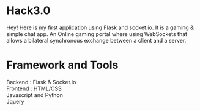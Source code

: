 # Hack3.0
Hey! Here is my first application using Flask and socket.io. It is a gaming & simple chat app.
An Online gaming portal where using WebSockets that allows a bilateral synchronous exchange between a client and a server.

# Framework and Tools <br>
Backend  : Flask & Socket.io <br>
Frontend : HTML/CSS <br>
Javascript and Python <br>
Jquery <br>




